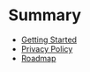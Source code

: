 # Summary

- [Getting Started](./getting_started.md)
- [Privacy Policy](./privacy.md)
- [Roadmap](./roadmap.md)